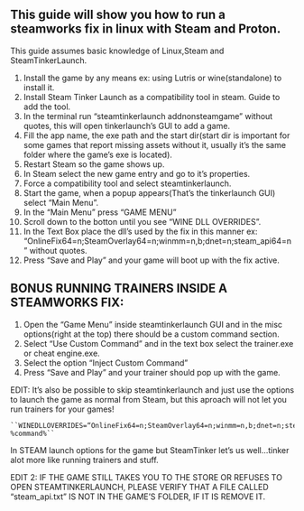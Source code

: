 ## This guide will show you how to run a steamworks fix in linux with Steam and Proton.

This guide assumes basic knowledge of Linux,Steam and SteamTinkerLaunch.

   1. Install the game by any means ex: using Lutris or wine(standalone) to install it.
   2. Install Steam Tinker Launch as a compatibility tool in steam. Guide to add the tool.
   3. In the terminal run “steamtinkerlaunch addnonsteamgame” without quotes, this will open tinkerlaunch’s GUI to add a game.
   4. Fill the app name, the exe path and the start dir(start dir is important for some games that report missing assets without it, usually it’s the same folder where the game’s exe is located).
   5. Restart Steam so the game shows up.
   6. In Steam select the new game entry and go to it’s properties.
   7. Force a compatibility tool and select steamtinkerlaunch.
   8. Start the game, when a popup appears(That’s the tinkerlaunch GUI) select “Main Menu”.
   9. In the “Main Menu” press “GAME MENU”
   10. Scroll down to the botton until you see “WINE DLL OVERRIDES”.
   11. In the Text Box place the dll’s used by the fix in this manner ex: “OnlineFix64=n;SteamOverlay64=n;winmm=n,b;dnet=n;steam_api64=n” without quotes.
   12. Press “Save and Play” and your game will boot up with the fix active.

## BONUS RUNNING TRAINERS INSIDE A STEAMWORKS FIX:

1. Open the “Game Menu” inside steamtinkerlaunch GUI and in the misc options(right at the top) there should be a custom command section.
2. Select “Use Custom Command” and in the text box select the trainer.exe or cheat engine.exe.
3. Select the option “Inject Custom Command”
4. Press “Save and Play” and your trainer should pop up with the game.

EDIT: It’s also be possible to skip steamtinkerlaunch and just use the options to launch the game as normal from Steam, but this aproach will not let you run trainers for your games!

    ``WINEDLLOVERRIDES=“OnlineFix64=n;SteamOverlay64=n;winmm=n,b;dnet=n;steam_api64=n” %command%``

In STEAM launch options for the game but SteamTinker let’s us well…tinker alot more like running trainers and stuff.

EDIT 2: IF THE GAME STILL TAKES YOU TO THE STORE OR REFUSES TO OPEN STEAMTINKERLAUNCH, PLEASE VERIFY THAT A FILE CALLED “steam_api.txt” IS NOT IN THE GAME’S FOLDER, IF IT IS REMOVE IT.
